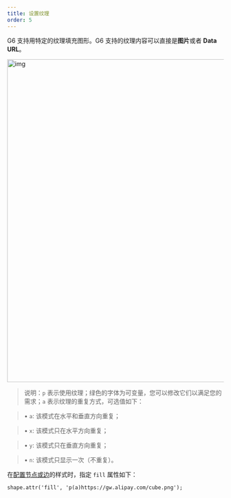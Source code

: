 ```yaml
---
title: 设置纹理
order: 5
---
```


G6 支持用特定的纹理填充图形。G6 支持的纹理内容可以直接是**图片**或者 **Data URL**。

<img src='https://gw.alipayobjects.com/mdn/rms_f8c6a0/afts/img/A*cPgYSJ2ZfwYAAAAAAAAAAABkARQnAQ' width='750' alt='img'/>

> 说明：`p` 表示使用纹理；绿色的字体为可变量，您可以修改它们以满足您的需求；`a` 表示纹理的重复方式，可选值如下：

> • `a`: 该模式在水平和垂直方向重复；

> • `x`: 该模式只在水平方向重复；

> • `y`: 该模式只在垂直方向重复；

> • `n`: 该模式只显示一次（不重复）。

在[配置节点或边](/zh/docs/manual/tutorial/elements)的样式时，指定 `fill` 属性如下：

```
shape.attr('fill', 'p(a)https://gw.alipay.com/cube.png');
```
